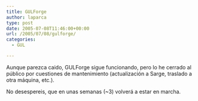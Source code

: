 ```yaml
---
title: GULForge
author: laparca
type: post
date: 2005-07-08T11:46:00+00:00
url: /2005/07/08/gulforge/
categories:
  - GUL

---
```

Aunque parezca caido, GULForge sigue funcionando, pero lo he cerrado al público por cuestiones de mantenimiento (actualización a Sarge, traslado a otra máquina, etc.).

No desespereis, que en unas semanas (~3) volverá a estar en marcha.